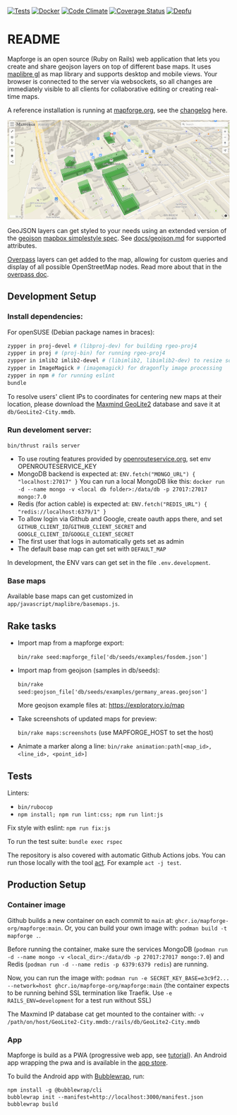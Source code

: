 [![Tests](https://github.com/digitaltom/mapforge/actions/workflows/ci.yml/badge.svg)](https://github.com/digitaltom/mapforge/actions/workflows/ci.yml)
[![Docker](https://github.com/digitaltom/mapforge/actions/workflows/docker-publish.yml/badge.svg)](https://github.com/digitaltom/mapforge/actions/workflows/docker-publish.yml)
[![Code Climate](https://api.codeclimate.com/v1/badges/b56fa0cb960a90502022/maintainability)](https://codeclimate.com/github/digitaltom/mapforge)
[![Coverage Status](https://coveralls.io/repos/github/digitaltom/mapforge/badge.svg?branch=main)](https://coveralls.io/github/digitaltom/mapforge?branch=main)
[![Depfu](https://badges.depfu.com/badges/6ce6b9e47406d4ca01b1192d11b464de/overview.svg)](https://depfu.com/github/mapforge-org/mapforge?project_id=39818)

# README

Mapforge is an open source (Ruby on Rails) web application that lets you create and share geojson layers on top of different base maps. It uses [maplibre gl](https://maplibre.org/maplibre-gl-js/docs/) as map library and supports desktop and mobile views. Your browser is connected to the server via websockets, so all changes are immediately visible to all clients for collaborative editing or creating real-time maps.

A reference installation is running at [mapforge.org](https://mapforge.org), see the [changelog](CHANGELOG.md) here.

![Mapforge Screenshot](https://github.com/digitaltom/mapforge/blob/main/docs/screenshot.png?raw=true)

GeoJSON layers can get styled to your needs using an extended version of the [geojson](https://macwright.com/2015/03/23/geojson-second-bite.html)
[mapbox simplestyle spec](https://github.com/mapbox/simplestyle-spec/tree/master/1.1.0). See [docs/geojson.md](docs/geojson.md) for supported attributes.

[Overpass](https://wiki.openstreetmap.org/wiki/Overpass_API/Overpass_QL) layers can get added to the map, allowing for custom queries and display 
of all possible OpenStreetMap nodes. Read more about that in the [overpass doc](docs/overpass.md).
 
## Development Setup
 
### Install dependencies:

For openSUSE (Debian package names in braces):

```bash
zypper in proj-devel # (libproj-dev) for building rgeo-proj4
zypper in proj # (proj-bin) for running rgeo-proj4
zypper in imlib2 imlib2-devel # (libimlib2, libimlib2-dev) to resize screenshots
zypper in ImageMagick # (imagemagick) for dragonfly image processing
zypper in npm # for running eslint
bundle
```

To resolve users' client IPs to coordinates for centering new maps at their 
location, please download the [Maxmind GeoLite2](https://dev.maxmind.com/geoip/geolite2-free-geolocation-data/) database and save it at `db/GeoLite2-City.mmdb`.

### Run develoment server:

`bin/thrust rails server`

* To use routing features provided by [openrouteservice.org](https://openrouteservice.org/), set env OPENROUTESERVICE_KEY
* MongoDB backend is expected at: `ENV.fetch("MONGO_URL") { "localhost:27017" }`
  You can run a local MongoDB like this: `docker run -d --name mongo -v <local db folder>:/data/db -p 27017:27017 mongo:7.0`
* Redis (for action cable) is expected at: `ENV.fetch("REDIS_URL") { "redis://localhost:6379/1" }`
* To allow login via Github and Google, create oauth apps there, and set `GITHUB_CLIENT_ID`/`GITHUB_CLIENT_SECRET` and `GOOGLE_CLIENT_ID`/`GOOGLE_CLIENT_SECRET`
* The first user that logs in automatically gets set as admin
* The default base map can get set with `DEFAULT_MAP`

In development, the ENV vars can get set in the file `.env.development`.

### Base maps

Available base maps can get customized in `app/javascript/maplibre/basemaps.js`.

## Rake tasks

* Import map from a mapforge export:

  `bin/rake seed:mapforge_file['db/seeds/examples/fosdem.json']`

* Import map from geojson (samples in db/seeds):

  `bin/rake seed:geojson_file['db/seeds/examples/germany_areas.geojson']`

  More geojson example files at: https://exploratory.io/map

* Take screenshots of updated maps for preview:

  `bin/rake maps:screenshots` (use MAPFORGE_HOST to set the host)

* Animate a marker along a line: `bin/rake animation:path[<map_id>, <line_id>, <point_id>]`


## Tests

Linters:
  * `bin/rubocop`
  * `npm install; npm run lint:css; npm run lint:js`

Fix style with eslint: `npm run fix:js`

To run the test suite: `bundle exec rspec`

The repository is also covered with automatic Github Actions jobs. You can
run those locally with the tool [act](https://github.com/nektos/act).
For example `act -j test`.


## Production Setup

### Container image

Github builds a new container on each commit to `main` at: `ghcr.io/mapforge-org/mapforge:main`. Or, you can build your own image with: `podman build -t mapforge .`.

Before running the container, make sure the services MongoDB (`podman run -d --name mongo -v <local_dir>:/data/db -p 27017:27017 mongo:7.0`) and Redis (`podman run -d --name redis -p 6379:6379 redis`) are running.

Now, you can run the image with: `podman run -e SECRET_KEY_BASE=e3c9f2... --network=host ghcr.io/mapforge-org/mapforge:main` (the container expects to be running behind SSL termination like Traefik. Use `-e RAILS_ENV=development` for a test run without SSL)

The Maxmind IP database cat get mounted to the container with: 
`-v /path/on/host/GeoLite2-City.mmdb:/rails/db/GeoLite2-City.mmdb`

### App

Mapforge is build as a PWA (progressive web app, see [tutorial](docs/tutorials/pwa_app.md)). An Android app wrapping the pwa and is available in the [app store](https://play.google.com/store/apps/details?id=org.mapforge.twa). 

To build the Android app with [Bubblewrap](https://github.com/GoogleChromeLabs/bubblewrap), run: 

```
npm install -g @bubblewrap/cli
bubblewrap init --manifest=http://localhost:3000/manifest.json
bubblewrap build
```
